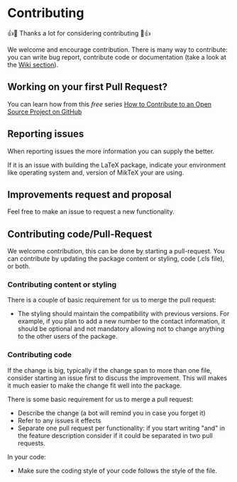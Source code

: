 Contributing  
============

👍🎉 Thanks a lot for considering contributing 🎉👍

We welcome and encourage contribution. There is many way to contribute: you can
write bug report, contribute code or documentation (take a look at the
[Wiki section](https://github.com/gsilano/EuropeCV/wiki)).

## Working on your first Pull Request? ##

You can learn how from this *free* series [How to Contribute to an Open Source Project on GitHub](https://egghead.io/series/how-to-contribute-to-an-open-source-project-on-github)

## Reporting issues ##

When reporting issues the more information you can supply the better.

If it is an issue with building the LaTeX package, indicate your environment like operating system and,
version of MikTeX your are using.

## Improvements request and proposal ##

Feel free to make an issue to request a new functionality.

## Contributing code/Pull-Request ##

We welcome contribution, this can be done by starting a pull-request.
You can contribute by updating the package content or styling, code (.cls file), or both.

### Contributing content or styling

There is a couple of basic requirement for us to merge the pull request:
 -   The styling should maintain the compatibility with previous versions. For example, if you plan to
 add a new number to the contact information, it should be optional and not mandatory allowing not to
 change anything to the other users of the package.

### Contributing code

If the change is big, typically if the change span to more than one file, consider starting an issue first to discuss the improvement.
This will makes it much easier to make the change fit well into the package.

There is some basic requirement for us to merge a pull request:
 -   Describe the change (a bot will remind you in case you forget it)
 -   Refer to any issues it effects
 -   Separate one pull request per functionality: if you start writing "and" in the feature description consider if it could be
 separated in two pull requests.

In your code:
 -   Make sure the coding style of your code follows the style of the file.
